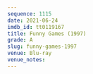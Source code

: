```yaml
---
sequence: 1115
date: 2021-06-24
imdb_id: tt0119167
title: Funny Games (1997)
grade: A
slug: funny-games-1997
venue: Blu-ray
venue_notes:
---
```


